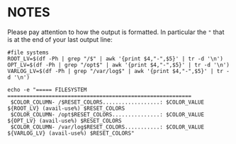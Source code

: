 # NOTES

Please pay attention to how the output is formatted.  In particular the `"` that is at the end of your last output line:


```
#file systems
ROOT_LV=$(df -Ph | grep "/$" | awk '{print $4,"-",$5}' | tr -d '\n')
OPT_LV=$(df -Ph | grep "/opt$" | awk '{print $4,"-",$5}' | tr -d '\n')
VARLOG_LV=$(df -Ph | grep "/var/log$" | awk '{print $4,"-",$5}' | tr -d '\n')

echo -e "===== FILESYSTEM ==========================================================
 $COLOR_COLUMN- /$RESET_COLORS..................: $COLOR_VALUE ${ROOT_LV} (avail-use%) $RESET_COLORS
 $COLOR_COLUMN- /opt$RESET_COLORS...............: $COLOR_VALUE ${OPT_LV} (avail-use%) $RESET_COLORS
 $COLOR_COLUMN- /var/log$RESET_COLORS...........: $COLOR_VALUE ${VARLOG_LV} (avail-use%) $RESET_COLORS"
```
